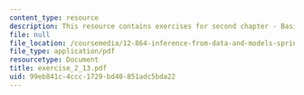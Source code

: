 ```yaml
---
content_type: resource
description: This resource contains exercises for second chapter - Basics Machinary.
file: null
file_location: /coursemedia/12-864-inference-from-data-and-models-spring-2005/99eb841c4ccc1729bd40851adc5bda22_exercise_2_13.pdf
file_type: application/pdf
resourcetype: Document
title: exercise_2_13.pdf
uid: 99eb841c-4ccc-1729-bd40-851adc5bda22
---
```


